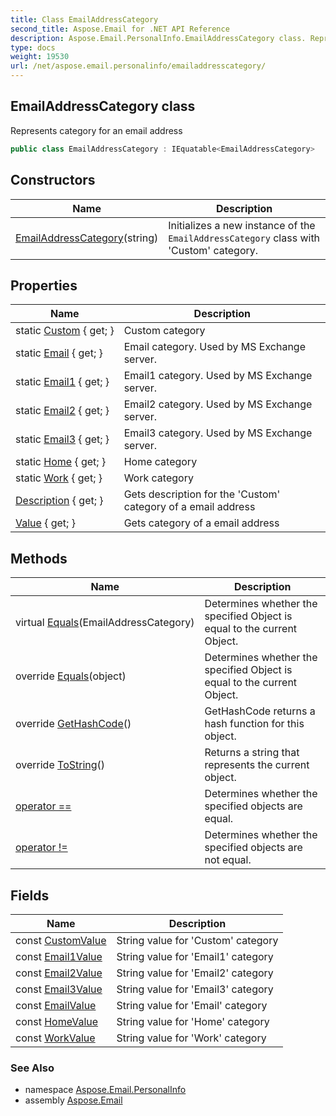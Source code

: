 ```yaml
---
title: Class EmailAddressCategory
second_title: Aspose.Email for .NET API Reference
description: Aspose.Email.PersonalInfo.EmailAddressCategory class. Represents category for an email address
type: docs
weight: 19530
url: /net/aspose.email.personalinfo/emailaddresscategory/
---
```

## EmailAddressCategory class

Represents category for an email address

```csharp
public class EmailAddressCategory : IEquatable<EmailAddressCategory>
```

## Constructors

| Name | Description |
| --- | --- |
| [EmailAddressCategory](emailaddresscategory/)(string) | Initializes a new instance of the `EmailAddressCategory` class with 'Custom' category. |

## Properties

| Name | Description |
| --- | --- |
| static [Custom](../../aspose.email.personalinfo/emailaddresscategory/custom/) { get; } | Custom category |
| static [Email](../../aspose.email.personalinfo/emailaddresscategory/email/) { get; } | Email category. Used by MS Exchange server. |
| static [Email1](../../aspose.email.personalinfo/emailaddresscategory/email1/) { get; } | Email1 category. Used by MS Exchange server. |
| static [Email2](../../aspose.email.personalinfo/emailaddresscategory/email2/) { get; } | Email2 category. Used by MS Exchange server. |
| static [Email3](../../aspose.email.personalinfo/emailaddresscategory/email3/) { get; } | Email3 category. Used by MS Exchange server. |
| static [Home](../../aspose.email.personalinfo/emailaddresscategory/home/) { get; } | Home category |
| static [Work](../../aspose.email.personalinfo/emailaddresscategory/work/) { get; } | Work category |
| [Description](../../aspose.email.personalinfo/emailaddresscategory/description/) { get; } | Gets description for the 'Custom' category of a email address |
| [Value](../../aspose.email.personalinfo/emailaddresscategory/value/) { get; } | Gets category of a email address |

## Methods

| Name | Description |
| --- | --- |
| virtual [Equals](../../aspose.email.personalinfo/emailaddresscategory/equals/#equals)(EmailAddressCategory) | Determines whether the specified Object is equal to the current Object. |
| override [Equals](../../aspose.email.personalinfo/emailaddresscategory/equals/#equals_1)(object) | Determines whether the specified Object is equal to the current Object. |
| override [GetHashCode](../../aspose.email.personalinfo/emailaddresscategory/gethashcode/)() | GetHashCode returns a hash function for this object. |
| override [ToString](../../aspose.email.personalinfo/emailaddresscategory/tostring/)() | Returns a string that represents the current object. |
| [operator ==](../../aspose.email.personalinfo/emailaddresscategory/op_equality/) | Determines whether the specified objects are equal. |
| [operator !=](../../aspose.email.personalinfo/emailaddresscategory/op_inequality/) | Determines whether the specified objects are not equal. |

## Fields

| Name | Description |
| --- | --- |
| const [CustomValue](../../aspose.email.personalinfo/emailaddresscategory/customvalue/) | String value for 'Custom' category |
| const [Email1Value](../../aspose.email.personalinfo/emailaddresscategory/email1value/) | String value for 'Email1' category |
| const [Email2Value](../../aspose.email.personalinfo/emailaddresscategory/email2value/) | String value for 'Email2' category |
| const [Email3Value](../../aspose.email.personalinfo/emailaddresscategory/email3value/) | String value for 'Email3' category |
| const [EmailValue](../../aspose.email.personalinfo/emailaddresscategory/emailvalue/) | String value for 'Email' category |
| const [HomeValue](../../aspose.email.personalinfo/emailaddresscategory/homevalue/) | String value for 'Home' category |
| const [WorkValue](../../aspose.email.personalinfo/emailaddresscategory/workvalue/) | String value for 'Work' category |

### See Also

* namespace [Aspose.Email.PersonalInfo](../../aspose.email.personalinfo/)
* assembly [Aspose.Email](../../)


